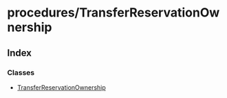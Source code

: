 # procedures/TransferReservationOwnership

## Index

### Classes

* [TransferReservationOwnership]()

